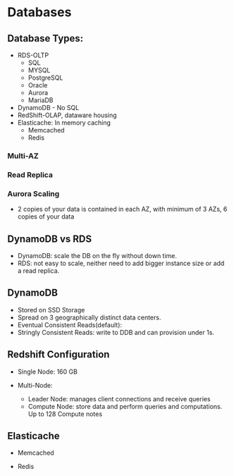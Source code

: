 Databases
=========

Database Types:
---------------

-	RDS-OLTP
	-	SQL
	-	MYSQL
	-	PostgreSQL
	-	Oracle
	-	Aurora
	-	MariaDB
-	DynamoDB - No SQL
-	RedShift-OLAP, dataware housing
-	Elasticache: In memory caching
	-	Memcached
	-	Redis

### Multi-AZ

### Read Replica

### Aurora Scaling

-	2 copies of your data is contained in each AZ, with minimum of 3 AZs, 6 copies of your data

DynamoDB vs RDS
---------------

-	DynamoDB: scale the DB on the fly without down time.
-	RDS: not easy to scale, neither need to add bigger instance size or add a read replica.

DynamoDB
--------

-	Stored on SSD Storage
-	Spread on 3 geographically distinct data centers.
-	Eventual Consistent Reads(default):
-	Stringly Consistent Reads: write to DDB and can provision under 1s.

Redshift Configuration
----------------------

-	Single Node: 160 GB
-	Multi-Node:

	-	Leader Node: manages client connections and receive queries
	-	Compute Node: store data and perform queries and computations. Up to 128 Compute notes

Elasticache
-----------

-	Memcached

-	Redis

